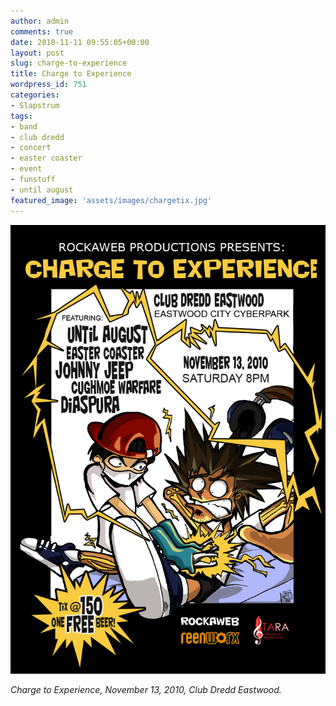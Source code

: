 ```yaml
---
author: admin
comments: true
date: 2010-11-11 09:55:05+00:00
layout: post
slug: charge-to-experience
title: Charge to Experience
wordpress_id: 751
categories:
- Slapstrum
tags:
- band
- club dredd
- concert
- easter coaster
- event
- funstuff
- until august
featured_image: 'assets/images/chargetix.jpg'
---
```


[![](../assets/images/charge.jpg)](http://www.reengo.com/charge-to-experience/charge)

*Charge to Experience, November 13, 2010, Club Dredd Eastwood.*
